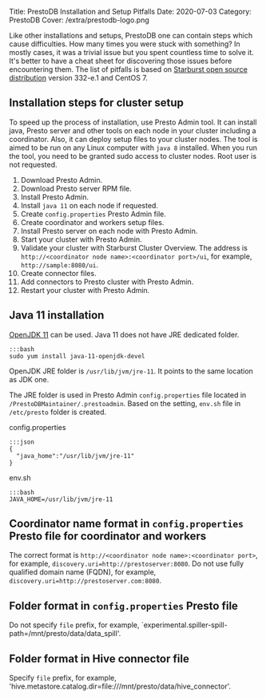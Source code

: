 Title: PrestoDB Installation and Setup Pitfalls
Date: 2020-07-03
Category: PrestoDB
Cover: /extra/prestodb-logo.png

Like other installations and setups, PrestoDB one can contain steps which cause difficulties. How many times you were stuck with something? In mostly cases, it was a trivial issue but you spent countless time to solve it. It's better to have a cheat sheet for discovering those issues before encountering them. The list of pitfalls is based on [Starburst open source distribution](https://www.starburstdata.com/starburst-presto-sql/) version 332-e.1 and CentOS 7.

## Installation steps for cluster setup

To speed up the process of installation, use Presto Admin tool. It can install java, Presto server and other tools on each node in your cluster including a coordinator. Also, it can deploy setup files to your cluster nodes. The tool is aimed to be run on any Linux computer with `java 8` installed. When you run the tool, you need to be granted sudo access to cluster nodes. Root user is not requested.

1. Download Presto Admin.
2. Download Presto server RPM file.
3. Install Presto Admin.
4. Install `java 11` on each node if requested.
5. Create `config.properties` Presto Admin file.
6. Create coordinator and workers setup files.
7. Install Presto server on each node with Presto Admin.
8. Start your cluster with Presto Admin.
9. Validate your cluster with Starburst Cluster Overview. The address is `http://<coordinator node name>:<coordinator port>/ui`, for example, `http://sample:8080/ui`.
10. Create connector files.
11. Add connectors to Presto cluster with Presto Admin.
12. Restart your cluster with Presto Admin.

## Java 11 installation

[OpenJDK 11](https://openjdk.java.net/projects/jdk/11/) can be used. Java 11 does not have JRE dedicated folder. 

    :::bash
    sudo yum install java-11-openjdk-devel

OpenJDK JRE folder is `/usr/lib/jvm/jre-11`. It points to the same location as JDK one.

The JRE folder is used in Presto Admin `config.properties` file located in `/PrestoDBMaintainer/.prestoadmin`. Based on the setting, `env.sh` file in `/etc/presto` folder is created.

config.properties 

    :::json
    {
      "java_home":"/usr/lib/jvm/jre-11"
    }

env.sh

    :::bash
    JAVA_HOME=/usr/lib/jvm/jre-11

## Coordinator name format in `config.properties` Presto file for coordinator and workers

The correct format is `http://<coordinator node name>:<coordinator port>`, for example, `discovery.uri=http://prestoserver:8080`. Do not use fully qualified domain name (FQDN), for example, `discovery.uri=http://prestoserver.com:8080`.

## Folder format in `config.properties` Presto file

Do not specify `file` prefix, for example, `experimental.spiller-spill-path=/mnt/presto/data/data_spill'.

## Folder format in Hive connector file

Specify `file` prefix, for example, 'hive.metastore.catalog.dir=file:///mnt/presto/data/hive_connector'.
